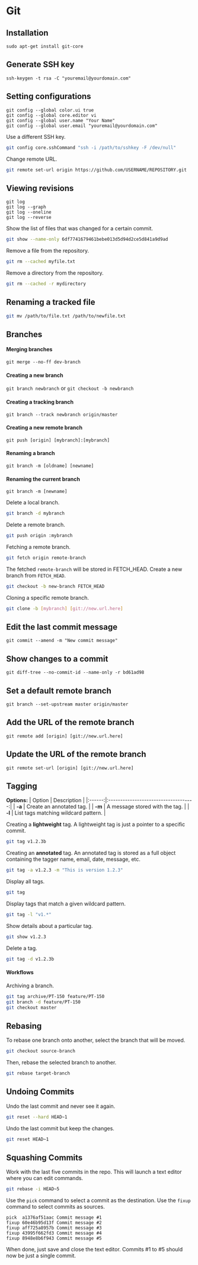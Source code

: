 Git 
===

## Installation
`sudo apt-get install git-core`

## Generate SSH key
`ssh-keygen -t rsa -C "youremail@yourdomain.com"`

## Setting configurations
    git config --global color.ui true
    git config --global core.editor vi
    git config --global user.name "Your Name"
    git config --global user.email "youremail@yourdomain.com"

Use a different SSH key.

```bash
git config core.sshCommand "ssh -i /path/to/sshkey -F /dev/null"
```

Change remote URL.

```bash
git remote set-url origin https://github.com/USERNAME/REPOSITORY.git
```

## Viewing revisions
    git log
    git log --graph
    git log --oneline
    git log --reverse

Show the list of files that was changed for a certain commit.

```bash
git show --name-only 6df7741679461bebe013d5d94d2ce5d841a9d9ad
```

Remove a file from the repository.

```sh
git rm --cached myfile.txt
```

Remove a directory from the repository.

```sh
git rm --cached -r mydirectory
```

## Renaming a tracked file

```sh
git mv /path/to/file.txt /path/to/newfile.txt
```


Branches
--------------------------------------------------
#### Merging branches
`git merge --no-ff dev-branch`

#### Creating a new branch
`git branch newbranch` or `git checkout -b newbranch`

#### Creating a tracking branch
`git branch --track newbranch origin/master`

#### Creating a new remote branch
`git push [origin] [mybranch]:[mybranch]`

#### Renaming a branch
`git branch -m [oldname] [newname]`

#### Renaming the current branch
`git branch -m [newname]`

Delete a local branch.

```sh
git branch -d mybranch
```

Delete a remote branch.

```sh
git push origin :mybranch
```

Fetching a remote branch.

```sh
git fetch origin remote-branch
```

The fetched `remote-branch` will be stored in FETCH_HEAD. Create a new branch from `FETCH_HEAD`.

```sh
git checkout -b new-branch FETCH_HEAD
```

Cloning a specific remote branch.

```sh
git clone -b [mybranch] [git://new.url.here]
```

## Edit the last commit message
`git commit --amend -m "New commit message"`

## Show changes to a commit
`git diff-tree --no-commit-id --name-only -r bd61ad98`

## Set a default remote branch
`git branch --set-upstream master origin/master`


## Add the URL of the remote branch
`git remote add [origin] [git://new.url.here]`

## Update the URL of the remote branch
`git remote set-url [origin] [git://new.url.here]`


Tagging
--------------------------------------------------

**Options:**
| Option | Description                          |
|:------:|:------------------------------------:|
| **-a** | Create an annotated tag.             |
| **-m** | A message stored with the tag.       |
| **-l** | List tags matching wildcard pattern. |

Creating a **lightweight** tag. A lightweight tag is just a pointer to a specific commit.

```bash
git tag v1.2.3b
```

Creating an **annotated** tag. An annotated tag is stored as a full object containing the tagger name, email, date, message, etc.

```bash
git tag -a v1.2.3 -m "This is version 1.2.3"
```

Display all tags.

```bash
git tag
```

Display tags that match a given wildcard pattern.

```bash
git tag -l "v1.*"
```

Show details about a particular tag.

```bash
git show v1.2.3
```

Delete a tag.

```bash
git tag -d v1.2.3b
```

#### Workflows

Archiving a branch.

```bash
git tag archive/PT-150 feature/PT-150
git branch -d feature/PT-150
git checkout master
```


Rebasing
--------------------------------------------------

To rebase one branch onto another, select the branch that will be moved.

```bash
git checkout source-branch
```

Then, rebase the selected branch to another.

```bash
git rebase target-branch
```


Undoing Commits
--------------------------------------------------

Undo the last commit and never see it again.

```bash
git reset --hard HEAD~1
```

Undo the last commit but keep the changes.

```bash
git reset HEAD~1
```


Squashing Commits
--------------------------------------------------

Work with the last five commits in the repo. This will launch a text editor where you can edit commands.

```bash
git rebase -i HEAD~5
```

Use the `pick` command to select a commit as the destination. Use the `fixup` command to select commits as sources.

```
pick  a1376af51aac Commit message #1
fixup 60e46b95d13f Commit message #2
fixup aff725a8957b Commit message #3
fixup 43995f662fd3 Commit message #4
fixup 8948e8b6f943 Commit message #5
```

When done, just save and close the text editor. Commits #1 to #5 should now be just a single commit.